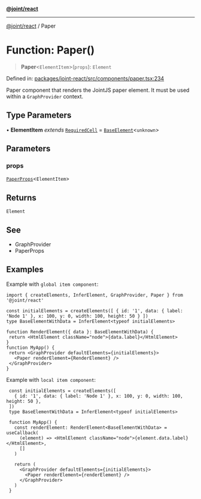 [**@joint/react**](../README.md)

***

[@joint/react](../README.md) / Paper

# Function: Paper()

> **Paper**\<`ElementItem`\>(`props`): `Element`

Defined in: [packages/joint-react/src/components/paper.tsx:234](https://github.com/samuelgja/joint/blob/main/packages/joint-react/src/components/paper.tsx#L234)

Paper component that renders the JointJS paper element.
It must be used within a `GraphProvider` context.

## Type Parameters

• **ElementItem** *extends* [`RequiredCell`](../interfaces/RequiredCell.md) = [`BaseElement`](../interfaces/BaseElement.md)\<`unknown`\>

## Parameters

### props

[`PaperProps`](../interfaces/PaperProps.md)\<`ElementItem`\>

## Returns

`Element`

## See

 - GraphProvider
 - PaperProps

## Examples

Example with `global item component`:
```tsx
import { createElements, InferElement, GraphProvider, Paper } from '@joint/react'

const initialElements = createElements([ { id: '1', data: { label: 'Node 1' }, x: 100, y: 0, width: 100, height: 50 } ])
type BaseElementWithData = InferElement<typeof initialElements>

function RenderElement({ data }: BaseElementWithData) {
 return <HtmlElement className="node">{data.label}</HtmlElement>
}
function MyApp() {
 return <GraphProvider defaultElements={initialElements}>
   <Paper renderElement={RenderElement} />
 </GraphProvider>
}
```

Example with `local item component`:
```tsx
 const initialElements = createElements([
   { id: '1', data: { label: 'Node 1' }, x: 100, y: 0, width: 100, height: 50 },
 ])
 type BaseElementWithData = InferElement<typeof initialElements>

 function MyApp() {
   const renderElement: RenderElement<BaseElementWithData> = useCallback(
     (element) => <HtmlElement className="node">{element.data.label}</HtmlElement>,
     []
   )

   return (
     <GraphProvider defaultElements={initialElements}>
       <Paper renderElement={renderElement} />
     </GraphProvider>
   )
 }
```
